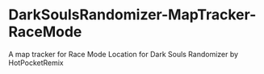 # DarkSoulsRandomizer-MapTracker-RaceMode
A map tracker for Race Mode Location for Dark Souls Randomizer by HotPocketRemix 
